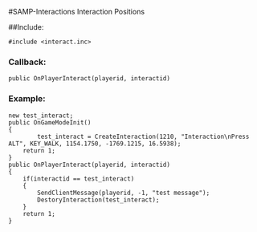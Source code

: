 #SAMP-Interactions
Interaction Positions

##Include:
```pawn
#include <interact.inc>
```

### Callback:
```pawn
public OnPlayerInteract(playerid, interactid)
```

### Example:
```pawn
new test_interact;
public OnGameModeInit()
{
    	test_interact = CreateInteraction(1210, "Interaction\nPress ALT", KEY_WALK, 1154.1750, -1769.1215, 16.5938);
	return 1;
}
public OnPlayerInteract(playerid, interactid)
{
	if(interactid == test_interact)
	{
		SendClientMessage(playerid, -1, "test message");
		DestoryInteraction(test_interact);
	}
	return 1;
}
```
